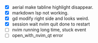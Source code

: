 - [x] aerial make tabline highlight disappear.
- [x] markdown lsp not working.
- [x] <leader>gd modify right side and looks weird.
- [x] session wait nvim quit done to restart
- [ ] nvim running long time, stuck event
- [ ] open_with_nvim_qt error
